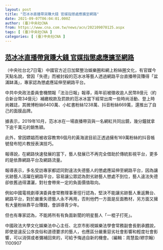 ```yaml
---
layout: post
title: "范冰冰直播帶貨賺大錢 官媒指懲處應擴至網路"
date: 2021-09-07T06:04:01.000Z
author: (臺)中央社CNA
from: https://www.cna.com.tw/news/acn/202109070125.aspx
tags: [ (臺)中央社CNA ]
categories: [ (臺)中央社CNA ]
---
```

<!--1630994641000-->
[范冰冰直播帶貨賺大錢 官媒指懲處應擴至網路](https://www.cna.com.tw/news/acn/202109070125.aspx)
------

<div>
<div></div><div class="paragraph"><p>（中央社台北7日電）中國官方近日加緊整治娛樂圈和網上粉絲圈文化，有官媒今天點名說，曾因「失德」而被封殺的范冰冰等藝人透過網路平台直播帶貨賺得「盆滿缽滿」，專家認為懲處應延伸至網路平台。</p><p>中共中央政法委員會機關報「法治日報」報導，兩年前被徵收逾人民幣8億元（約合新台幣34億元）補繳稅款及罰款的范冰冰當下經常出席一些時尚活動、登上時尚雜誌，其微博粉絲6400萬、小紅書粉絲1238萬、抖音粉絲669萬，還推出了自己的面膜品牌。</p><p>據表示，2019年10月，范冰冰在一場直播帶貨與一名網紅共同出鏡，幾分鐘就拿下逾千萬元的銷售額。</p><p>此外，曾因嫖娼而被收容教育6個月的黃海波目前正透過擁有169萬粉絲的抖音帳號發布短片教授表演技巧。</p><p>報導說，在網路快速發展的當下，藝人發展已不再完全借助於傳統影視平台，更多的是依靠網路平台及網路流量。</p><p>報導表示，多名受訪專家都認同對違法失德藝人的懲處應延伸至網路平台，因為讓劣跡藝人活躍在網路平台，容易讓公眾認為對劣跡藝人懲處不到位，藝人違法失德卻依舊過得瀟灑，對社會帶來一定的負面價值取向。</p><p>例如中國電視劇導演委員會常務理事車徑行認為，堅決不能讓劣跡藝人重返舞台、網路平台，對於嚴重失德藝人永不再用，否則他們一方面是反面教材，另方面又擁有大量粉絲靠平台賺錢，會誤導青少年。</p><p>但也有專家認為，不能將所有有負面新聞的明星藝人「一棍子打死」。</p><p>中國政法大學文化娛樂法中心主任、北京市影視娛樂法學會常務副會長劉承韙說，即使是違反公序良俗和道德要求的藝人，也應區分嚴重惡劣社會影響和輕度社會影響，可以消弭或者彌補回來的，可給予悔過自新的機會。（編輯：周慧盈/繆宗翰）1100907</p></div>
</div>
